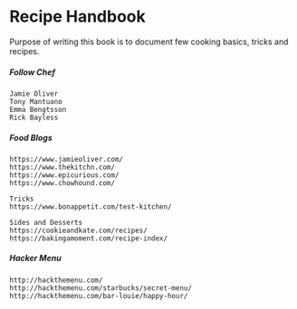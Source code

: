 # Recipe Handbook

Purpose of writing this book is to document few cooking basics, tricks and recipes.

##### Follow Chef

```
Jamie Oliver
Tony Mantuano
Emma Bengtsson
Rick Bayless
```

##### Food Blogs

```
https://www.jamieoliver.com/
https://www.thekitchn.com/
https://www.epicurious.com/
https://www.chowhound.com/

Tricks
https://www.bonappetit.com/test-kitchen/

Sides and Desserts
https://cookieandkate.com/recipes/
https://bakingamoment.com/recipe-index/
```

##### Hacker Menu

```
http://hackthemenu.com/
http://hackthemenu.com/starbucks/secret-menu/
http://hackthemenu.com/bar-louie/happy-hour/
```

##### 



